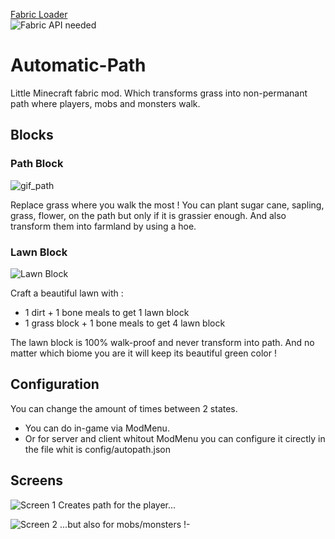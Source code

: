 [Fabric Loader](https://fabricmc.net/use/ "Download Fabric Loader")   
![Fabric API needed](https://i.imgur.com/5J6bV5W.png)

# Automatic-Path

Little Minecraft fabric mod. Which transforms grass into non-permanant path where players, mobs and monsters walk.   

## Blocks

### Path Block

![gif_path](https://raw.githubusercontent.com/lebonq/Automatic-Path/master/images_description/PathBlock.gif)

Replace grass where you walk the most !
You can plant sugar cane, sapling, grass, flower, on the path but only if it is grassier enough.
And also transform them into farmland by using a hoe. 

### Lawn Block

![Lawn Block](https://raw.githubusercontent.com/lebonq/Automatic-Path/master/images_description/lawn_block.png)

Craft a beautiful lawn with :
* 1 dirt + 1 bone meals to get 1 lawn block
* 1 grass block + 1 bone meals to get 4 lawn block  

The lawn block is 100% walk-proof and never transform into path. And no matter which biome you are it will keep its beautiful green color !

## Configuration
You can change the amount of times between 2 states.   
* You can do in-game via ModMenu.   
* Or for server and client whitout ModMenu you can configure it cirectly in the file whit is config/autopath.json    

## Screens

![Screen 1](https://raw.githubusercontent.com/lebonq/Automatic-Path/master/images_description/screen1.png)
Creates path for the player...


![Screen 2](https://raw.githubusercontent.com/lebonq/Automatic-Path/master/images_description/screen2.png)
...but also for mobs/monsters !- 
